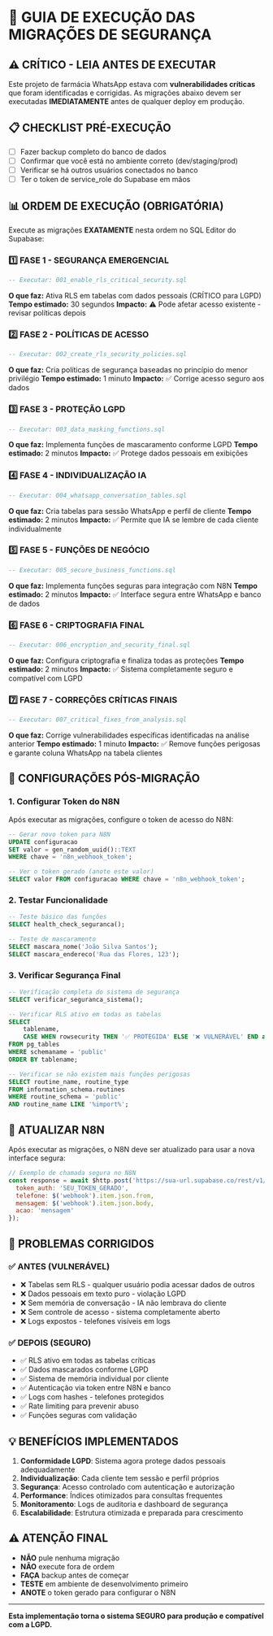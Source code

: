 # 🚀 GUIA DE EXECUÇÃO DAS MIGRAÇÕES DE SEGURANÇA

## ⚠️ CRÍTICO - LEIA ANTES DE EXECUTAR

Este projeto de farmácia WhatsApp estava com **vulnerabilidades críticas** que foram identificadas e corrigidas. As migrações abaixo devem ser executadas **IMEDIATAMENTE** antes de qualquer deploy em produção.

## 📋 CHECKLIST PRÉ-EXECUÇÃO

- [ ] Fazer backup completo do banco de dados
- [ ] Confirmar que você está no ambiente correto (dev/staging/prod)
- [ ] Verificar se há outros usuários conectados no banco
- [ ] Ter o token de service_role do Supabase em mãos

## 📊 ORDEM DE EXECUÇÃO (OBRIGATÓRIA)

Execute as migrações **EXATAMENTE** nesta ordem no SQL Editor do Supabase:

### 1️⃣ FASE 1 - SEGURANÇA EMERGENCIAL
```sql
-- Executar: 001_enable_rls_critical_security.sql
```
**O que faz:** Ativa RLS em tabelas com dados pessoais (CRÍTICO para LGPD)
**Tempo estimado:** 30 segundos
**Impacto:** ⚠️ Pode afetar acesso existente - revisar políticas depois

### 2️⃣ FASE 2 - POLÍTICAS DE ACESSO
```sql
-- Executar: 002_create_rls_security_policies.sql
```
**O que faz:** Cria políticas de segurança baseadas no princípio do menor privilégio
**Tempo estimado:** 1 minuto
**Impacto:** ✅ Corrige acesso seguro aos dados

### 3️⃣ FASE 3 - PROTEÇÃO LGPD
```sql
-- Executar: 003_data_masking_functions.sql
```
**O que faz:** Implementa funções de mascaramento conforme LGPD
**Tempo estimado:** 2 minutos
**Impacto:** ✅ Protege dados pessoais em exibições

### 4️⃣ FASE 4 - INDIVIDUALIZAÇÃO IA
```sql
-- Executar: 004_whatsapp_conversation_tables.sql
```
**O que faz:** Cria tabelas para sessão WhatsApp e perfil de cliente
**Tempo estimado:** 2 minutos
**Impacto:** ✅ Permite que IA se lembre de cada cliente individualmente

### 5️⃣ FASE 5 - FUNÇÕES DE NEGÓCIO
```sql
-- Executar: 005_secure_business_functions.sql
```
**O que faz:** Implementa funções seguras para integração com N8N
**Tempo estimado:** 2 minutos
**Impacto:** ✅ Interface segura entre WhatsApp e banco de dados

### 6️⃣ FASE 6 - CRIPTOGRAFIA FINAL
```sql
-- Executar: 006_encryption_and_security_final.sql
```
**O que faz:** Configura criptografia e finaliza todas as proteções
**Tempo estimado:** 2 minutos
**Impacto:** ✅ Sistema completamente seguro e compatível com LGPD

### 7️⃣ FASE 7 - CORREÇÕES CRÍTICAS FINAIS
```sql
-- Executar: 007_critical_fixes_from_analysis.sql
```
**O que faz:** Corrige vulnerabilidades específicas identificadas na análise anterior
**Tempo estimado:** 1 minuto
**Impacto:** ✅ Remove funções perigosas e garante coluna WhatsApp na tabela clientes

## 🔧 CONFIGURAÇÕES PÓS-MIGRAÇÃO

### 1. Configurar Token do N8N
Após executar as migrações, configure o token de acesso do N8N:

```sql
-- Gerar novo token para N8N
UPDATE configuracao 
SET valor = gen_random_uuid()::TEXT 
WHERE chave = 'n8n_webhook_token';

-- Ver o token gerado (anote este valor)
SELECT valor FROM configuracao WHERE chave = 'n8n_webhook_token';
```

### 2. Testar Funcionalidade
```sql
-- Teste básico das funções
SELECT health_check_seguranca();

-- Teste de mascaramento
SELECT mascara_nome('João Silva Santos');
SELECT mascara_endereco('Rua das Flores, 123');
```

### 3. Verificar Segurança Final
```sql
-- Verificação completa do sistema de segurança
SELECT verificar_seguranca_sistema();

-- Verificar RLS ativo em todas as tabelas
SELECT 
    tablename,
    CASE WHEN rowsecurity THEN '✅ PROTEGIDA' ELSE '❌ VULNERÁVEL' END as status
FROM pg_tables 
WHERE schemaname = 'public'
ORDER BY tablename;

-- Verificar se não existem mais funções perigosas
SELECT routine_name, routine_type
FROM information_schema.routines
WHERE routine_schema = 'public'
AND routine_name LIKE '%import%';
```

## 📱 ATUALIZAR N8N

Após executar as migrações, o N8N deve ser atualizado para usar a nova interface segura:

```javascript
// Exemplo de chamada segura no N8N
const response = await $http.post('https://sua-url.supabase.co/rest/v1/rpc/webhook_n8n_processar', {
  token_auth: 'SEU_TOKEN_GERADO',
  telefone: $('webhook').item.json.from,
  mensagem: $('webhook').item.json.body,
  acao: 'mensagem'
});
```

## 🚨 PROBLEMAS CORRIGIDOS

### ✅ ANTES (VULNERÁVEL)
- ❌ Tabelas sem RLS - qualquer usuário podia acessar dados de outros
- ❌ Dados pessoais em texto puro - violação LGPD
- ❌ Sem memória de conversação - IA não lembrava do cliente
- ❌ Sem controle de acesso - sistema completamente aberto
- ❌ Logs expostos - telefones visíveis em logs

### ✅ DEPOIS (SEGURO)
- ✅ RLS ativo em todas as tabelas críticas
- ✅ Dados mascarados conforme LGPD
- ✅ Sistema de memória individual por cliente
- ✅ Autenticação via token entre N8N e banco
- ✅ Logs com hashes - telefones protegidos
- ✅ Rate limiting para prevenir abuso
- ✅ Funções seguras com validação

## 💡 BENEFÍCIOS IMPLEMENTADOS

1. **Conformidade LGPD**: Sistema agora protege dados pessoais adequadamente
2. **Individualização**: Cada cliente tem sessão e perfil próprios
3. **Segurança**: Acesso controlado com autenticação e autorização
4. **Performance**: Índices otimizados para consultas frequentes
5. **Monitoramento**: Logs de auditoria e dashboard de segurança
6. **Escalabilidade**: Estrutura otimizada e preparada para crescimento

## ⚠️ ATENÇÃO FINAL

- **NÃO** pule nenhuma migração
- **NÃO** execute fora de ordem
- **FAÇA** backup antes de começar
- **TESTE** em ambiente de desenvolvimento primeiro
- **ANOTE** o token gerado para configurar o N8N

---

**Esta implementação torna o sistema SEGURO para produção e compatível com a LGPD.**